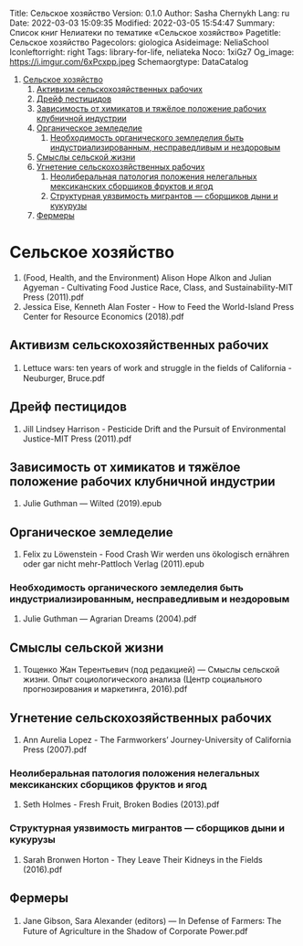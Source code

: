 Title: Сельское хозяйство
Version: 0.1.0
Author: Sasha Chernykh
Lang: ru
Date: 2022-03-03 15:09:35
Modified: 2022-03-05 15:54:47
Summary: Список книг Нелиатеки по тематике «Сельское хозяйство»
Pagetitle: Сельское хозяйство
Pagecolors: giologica
Asideimage: NeliaSchool
Iconleftorright: right
Tags: library-for-life, neliateka
Noco: 1xiGz7
Og_image: https://i.imgur.com/6xPcxpp.jpeg
Schemaorgtype: DataCatalog

<!-- MarkdownTOC -->

1. [Сельское хозяйство](#Сельское-хозяйство)
	1. [Активизм сельскохозяйственных рабочих](#Активизм-сельскохозяйственных-рабочих)
	1. [Дрейф пестицидов](#Дрейф-пестицидов)
	1. [Зависимость от химикатов и тяжёлое положение рабочих клубничной индустрии](#Зависимость-от-химикатов-и-тяжёлое-положение-рабочих-клубничной-индустрии)
	1. [Органическое земледелие](#Органическое-земледелие)
		1. [Необходимость органического земледелия быть индустриализированным, несправедливым и нездоровым](#Необходимость-органического-земледелия-быть-индустриализированным-несправедливым-и-нездоровым)
	1. [Смыслы сельской жизни](#Смыслы-сельской-жизни)
	1. [Угнетение сельскохозяйственных рабочих](#Угнетение-сельскохозяйственных-рабочих)
		1. [Неолиберальная патология положения нелегальных мексиканских сборщиков фруктов и ягод](#Неолиберальная-патология-положения-нелегальных-мексиканских-сборщиков-фруктов-и-ягод)
		1. [Структурная уязвимость мигрантов — сборщиков дыни и кукурузы](#Структурная-уязвимость-мигрантов-—-сборщиков-дыни-и-кукурузы)
	1. [Фермеры](#Фермеры)

<!-- /MarkdownTOC -->

<a id="Сельское-хозяйство"></a>
# Сельское хозяйство

1. (Food, Health, and the Environment) Alison Hope Alkon and Julian Agyeman - Cultivating Food Justice Race, Class, and Sustainability-MIT Press (2011).pdf
1. Jessica Eise, Kenneth Alan Foster - How to Feed the World-Island Press Center for Resource Economics (2018).pdf

<a id="Активизм-сельскохозяйственных-рабочих"></a>
## Активизм сельскохозяйственных рабочих

1. Lettuce wars꞉ ten years of work and struggle in the fields of California - Neuburger, Bruce.pdf

<a id="Дрейф-пестицидов"></a>
## Дрейф пестицидов

1. Jill Lindsey Harrison - Pesticide Drift and the Pursuit of Environmental Justice-MIT Press (2011).pdf

<a id="Зависимость-от-химикатов-и-тяжёлое-положение-рабочих-клубничной-индустрии"></a>
## Зависимость от химикатов и тяжёлое положение рабочих клубничной индустрии

1. Julie Guthman — Wilted (2019).epub

<a id="Органическое-земледелие"></a>
## Органическое земледелие

1. Felix zu Löwenstein - Food Crash Wir werden uns ökologisch ernähren oder gar nicht mehr-Pattloch Verlag (2011).epub

<a id="Необходимость-органического-земледелия-быть-индустриализированным-несправедливым-и-нездоровым"></a>
### Необходимость органического земледелия быть индустриализированным, несправедливым и нездоровым

1. Julie Guthman — Agrarian Dreams (2004).pdf

<a id="Смыслы-сельской-жизни"></a>
## Смыслы сельской жизни

1. Тощенко Жан Терентьевич (под редакцией) — Смыслы сельской жизни. Опыт социологического анализа (Центр социального прогнозирования и маркетинга, 2016).pdf

<a id="Угнетение-сельскохозяйственных-рабочих"></a>
## Угнетение сельскохозяйственных рабочих

1. Ann Aurelia Lopez - The Farmworkers’ Journey-University of California Press (2007).pdf

<a id="Неолиберальная-патология-положения-нелегальных-мексиканских-сборщиков-фруктов-и-ягод"></a>
### Неолиберальная патология положения нелегальных мексиканских сборщиков фруктов и ягод

1. Seth Holmes - Fresh Fruit, Broken Bodies (2013).pdf

<a id="Структурная-уязвимость-мигрантов-—-сборщиков-дыни-и-кукурузы"></a>
### Структурная уязвимость мигрантов — сборщиков дыни и кукурузы

1. Sarah Bronwen Horton - They Leave Their Kidneys in the Fields (2016).pdf

<a id="Фермеры"></a>
## Фермеры

1. Jane Gibson, Sara Alexander (editors) — In Defense of Farmers꞉ The Future of Agriculture in the Shadow of Corporate Power.pdf

